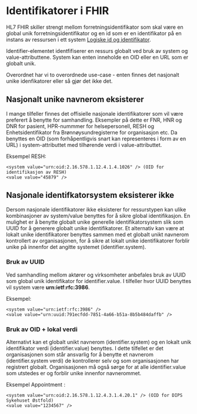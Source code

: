 # Identifikatorer i FHIR

HL7 FHIR skiller strengt mellom forretningsidentifikator som skal være en global unik forretningsidentifikator og en id som er en identifikator på en instans av ressursen i ett system [Logiske id og identifikator](https://www.hl7.org/fhir/resource.html#id).

Identifier-elementet identfifiserer en ressurs globalt ved bruk av system og value-attributtene. System kan enten inneholde en OID eller en URL som er globalt unik.

Overordnet har vi to overordnede use-case - enten finnes det nasjonalt unike idenfikatorer eller så gjør det ikke det.

## Nasjonalt unike navnerom eksisterer 

I mange tilfeller finnes det offisielle nasjonale identifikatorer som vil være preferert å benytte for samhandling. Eksempler på dette er FNR, HNR og DNR for pasient, HPR-nummmer for helsepersonell, RESH og Enhetsidentifikator fra Brønnøysundregisterne for organisasjon etc. Da benyttes en OID (som forhåpentligvis snart kan representeres i form av en URL) i system-attributtet med tilhørende verdi i value-attributtet. 

Eksempel RESH:
~~~
<system value="urn:oid:2.16.578.1.12.4.1.4.1026" /> (OID for identifikasjon av RESH)
<value value="45879" />
~~~

## Nasjonale identifkatorsystem eksisterer ikke
Dersom nasjonale identifikatorer ikke eksisterer for ressurstypen kan ulike kombinasjoner av system/value benyttes for å sikre global identifikasjon. En mulighet er å benytte globalt unike generelle identifikatorsystem slik som UUID for å generere globalt unike identifikatorer. Et alternativ kan være at lokalt unike identifikatorer benyttes sammen med et globalt unikt navnerom kontrollert av organisasjonen, for å sikre at lokalt unike identifikatorer forblir unike på innenfor det angitte systemet (identifier.system).

### Bruk av UUID
Ved samhandling mellom aktører og virksomheter anbefales bruk av UUID som global unik identifikator for identifier.value. I tilfeller hvor UUID benyttes vil system være **urn:ietf:rfc:3986**.

Eksempel: 
~~~
<system value="urn:ietf:rfc:3986" />
<value value="urn:uuid:791ecfdd-7851-4a66-b51a-8b5b484daffb" />
~~~

### Bruk av OID + lokal verdi
Alternativt kan et globalt unikt navnerom (identifier.system) og en lokalt unik identifikator verdi (identifier.value) benyttes. I dette tilfellet er det organisasjonen som står ansvarlig for å benytte et navnerom (identifier.system verdi) de kontrollerer selv og som organisasjonen har registrert globalt. Organisasjonen må også sørge for at alle identifier.value som utstedes er og forblir unike innenfor navnerommet.

Eksempel Appointment :
~~~
<system value="urn:oid:2.16.578.1.12.4.3.1.4.20.1" /> (OID for DIPS Sykehuset Østfold)
<value value="1234567" />
~~~
